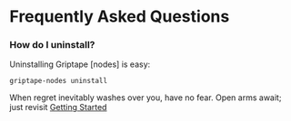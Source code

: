 # Frequently Asked Questions

### How do I uninstall?

Uninstalling Griptape [nodes] is easy:

```
griptape-nodes uninstall
```

When regret inevitably washes over you, have no fear.  Open arms await; just revisit [Getting Started](getting_started.md)